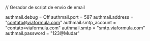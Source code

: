// Gerador de script de envio de email 

authmail.debug = Off
authmail.port = 587
authmail.address = "contato@viaformula.com"
authmail.smtp_account = "contato=viaformula.com"
authmail.smtp = "smtp.viaformula.com"
authmail.password = "123@Mudar" 